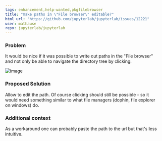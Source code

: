 ```yaml
---
tags: enhancement,help-wanted,pkgfilebrowser
title: "make paths in \"File browser\" editable?"
html_url: "https://github.com/jupyterlab/jupyterlab/issues/12221"
user: mathause
repo: jupyterlab/jupyterlab
---
```


<!-- Welcome! Thank you for contributing. These HTML comments will not render in the issue, but you can delete them once you've read them if you prefer! -->

<!--
Thanks for thinking of a way to improve JupyterLab. If this solves a problem for you, then it probably solves that problem for lots of people! So the whole community will benefit from this request.


Before creating a new feature request please search the issues for relevant feature requests.
-->

### Problem

<!-- Provide a clear and concise description of what problem this feature will solve. For example:

* I'm always frustrated when [...] because [...]
* I would like it if [...] happened when I [...] because [...]
-->

It would be nice if it was possible to write out paths in the "File browser" and not only be able to navigate the directory tree by clicking.

![image](https://user-images.githubusercontent.com/10194086/158445411-941fbf42-5c1e-4400-ad6d-ff71347bb0c3.png)


### Proposed Solution

<!-- Provide a clear and concise description of a way to accomplish what you want. For example:

* Add an option so that when [...]  [...] will happen
 -->

Allow to edit the path. Of course clicking should still be possible - so it would need something similar to what file managers (dophin, file explorer on windows) do.

### Additional context

<!-- Add any other context or screenshots about the feature request here. You can also include links to examples of other programs that have something similar to your request. For example:

* Another project [...] solved this by [...]
-->

As a workaround one can probably paste the path to the url but that's less intuitive.